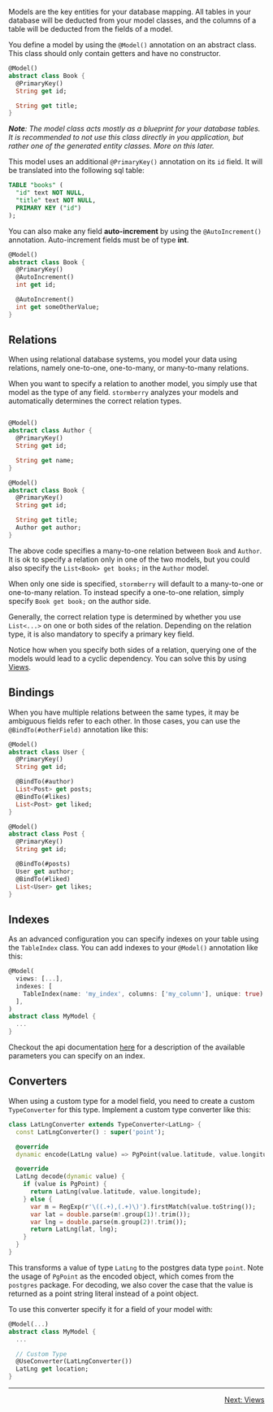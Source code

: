 Models are the key entities for your database mapping. All tables in your database will be deducted from your model classes,
and the columns of a table will be deducted from the fields of a model.

You define a model by using the `@Model()` annotation on an abstract class. This class should only contain getters and have no constructor.

```dart
@Model()
abstract class Book {
  @PrimaryKey()
  String get id;

  String get title;
}
```

***Note**: The model class acts mostly as a blueprint for your database tables. It is recommended to not use
this class directly in you application, but rather one of the generated entity classes. More on this later.*

This model uses an additional `@PrimaryKey()` annotation on its `id` field. It will be translated into the following sql table:

```sql
TABLE "books" (
  "id" text NOT NULL,
  "title" text NOT NULL,
  PRIMARY KEY ("id")
);
```

You can also make any field **auto-increment** by using the `@AutoIncrement()` annotation. Auto-increment fields
must be of type **int**.

```dart
@Model()
abstract class Book {
  @PrimaryKey()
  @AutoIncrement()
  int get id;

  @AutoIncrement()
  int get someOtherValue;
}
```

## Relations

When using relational database systems, you model your data using relations, namely one-to-one,
one-to-many, or many-to-many relations.

When you want to specify a relation to another model, you simply use that model as the type of any field.
`stormberry` analyzes your models and automatically determines the correct relation types.

```dart

@Model()
abstract class Author {
  @PrimaryKey()
  String get id;

  String get name;
}

@Model()
abstract class Book {
  @PrimaryKey()
  String get id;

  String get title;
  Author get author;
}
```

The above code specifies a many-to-one relation between `Book` and `Author`. It is ok to specify
a relation only in one of the two models, but you could also specify the `List<Book> get books;`
in the `Author` model.

When only one side is specified, `stormberry` will default to a many-to-one or one-to-many relation.
To instead specify a one-to-one relation, simply specify `Book get book;` on the author side.

Generally, the correct relation type is determined by whether you use `List<...>` on one or both sides of the relation.
Depending on the relation type, it is also mandatory to specify a primary key field.

Notice how when you specify both sides of a relation, querying one of the models would lead to a
cyclic dependency. You can solve this by using [Views](../topics/Views-topic.html).

## Bindings

When you have multiple relations between the same types, it may be ambiguous fields refer to each other.
In those cases, you can use the `@BindTo(#otherField)` annotation like this:

```dart
@Model()
abstract class User {
  @PrimaryKey()
  String get id;

  @BindTo(#author)
  List<Post> get posts;
  @BindTo(#likes)
  List<Post> get liked;
}

@Model()
abstract class Post {
  @PrimaryKey()
  String get id;

  @BindTo(#posts)
  User get author;
  @BindTo(#liked)
  List<User> get likes;
}
```

## Indexes

As an advanced configuration you can specify indexes on your table using the `TableIndex` class.
You can add indexes to your `@Model()` annotation like this:

```dart
@Model(
  views: [...],
  indexes: [
    TableIndex(name: 'my_index', columns: ['my_column'], unique: true)
  ],
)
abstract class MyModel {
  ...
}
```

Checkout the api documentation [here](../better_stormberry/TableIndex-class.html)
for a description of the available parameters you can specify on an index.

## Converters

When using a custom type for a model field, you need to create a custom `TypeConverter` for this
type. Implement a custom type converter like this:

```dart
class LatLngConverter extends TypeConverter<LatLng> {
  const LatLngConverter() : super('point');

  @override
  dynamic encode(LatLng value) => PgPoint(value.latitude, value.longitude);

  @override
  LatLng decode(dynamic value) {
    if (value is PgPoint) {
      return LatLng(value.latitude, value.longitude);
    } else {
      var m = RegExp(r'\((.+),(.+)\)').firstMatch(value.toString());
      var lat = double.parse(m!.group(1)!.trim());
      var lng = double.parse(m.group(2)!.trim());
      return LatLng(lat, lng);
    }
  }
}
```

This transforms a value of type `LatLng` to the postgres data type `point`.
Note the usage of `PgPoint` as the encoded object, which comes from the `postgres` package.
For decoding, we also cover the case that the value is returned as a point string literal instead of a
point object.

To use this converter specify it for a field of your model with:

```dart
@Model(...)
abstract class MyModel {
  ...

  // Custom Type
  @UseConverter(LatLngConverter())
  LatLng get location;
}
```

---

<p align="right"><a href="../topics/Views-topic.html">Next: Views</a></p>
